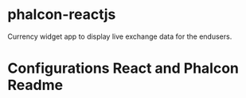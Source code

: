 # phalcon-reactjs
Currency widget app to display live exchange data for the endusers.

# Configurations React and Phalcon Readme


